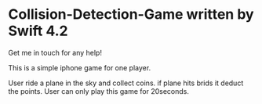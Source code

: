 # Collision-Detection-Game written by Swift 4.2

Get me in touch for any help!

This is a simple iphone game for one player. 

User ride a plane in the sky and collect coins. 
if plane hits brids it deduct the points. 
User can only play this game for 20seconds. 

